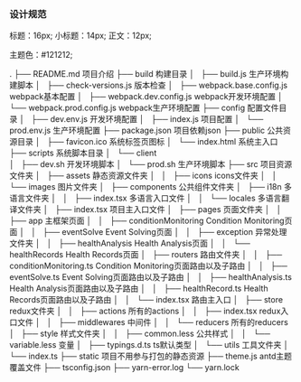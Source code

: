 ### 设计规范

标题：16px;
小标题：14px;
正文：12px;

主题色：#121212;

.
├── README.md                           项目介绍
├── build                               构建目录
│   ├── build.js                        生产环境构建脚本
│   ├── check-versions.js               版本检查
│   ├── webpack.base.config.js          webpack基本配置
│   ├── webpack.dev.config.js           webpack开发环境配置
│   └── webpack.prod.config.js          webpack生产环境配置
├── config                              配置文件目录
│   ├── dev.env.js                      开发环境配置
│   ├── index.js                        项目配置
│   └── prod.env.js                     生产环境配置
├── package.json                        项目依赖json
├── public                              公共资源目录
│   ├── favicon.ico                     系统标签页图标
│   └── index.html                      系统主入口
├── scripts                             系统脚本目录
│   └── client                          
│       ├── dev.sh                      开发环境脚本
│       └── prod.sh                     生产环境脚本
├── src                                 项目资源文件夹
│   ├── assets                          静态资源文件夹
│   │   ├── icons                       icons文件夹
│   │   └── images                      图片文件夹
│   ├── components                      公共组件文件夹
│   ├── i18n                            多语言文件夹
│   │   ├── index.tsx                   多语言入口文件
│   │   └── locales                     多语言翻译文件夹
│   ├── index.tsx                       项目主入口文件
│   ├── pages                           页面文件夹
│   │   ├── app                         主框架页面
│   │   ├── conditionMonitoring         Condition Monitoring页面
│   │   ├── eventSolve                  Event Solving页面
│   │   ├── exception                   异常处理文件夹
│   │   ├── healthAnalysis              Health Analysis页面
│   │   └── healthRecords               Health Records页面
│   ├── routers                         路由文件夹
│   │   ├── conditionMonitoring.ts      Condition Monitoring页面路由以及子路由
│   │   ├── eventSolve.ts               Event Solving页面路由以及子路由
│   │   ├── healthAnalysis.ts           Health Analysis页面路由以及子路由
│   │   ├── healthRecord.ts             Health Records页面路由以及子路由
│   │   └── index.tsx                   路由主入口
│   ├── store                           redux文件夹
│   │   ├── actions                     所有的actions
│   │   ├── index.tsx                   redux入口文件
│   │   ├── middlewares                 中间件
│   │   └── reducers                    所有的reducers
│   ├── style                           样式文件夹
│   │   ├── common.less                 公共样式
│   │   └── variable.less               变量
│   ├── typings.d.ts                    ts默认类型
│   └── utils                           工具文件夹
│       └── index.ts
├── static                              项目不用参与打包的静态资源
├── theme.js                            antd主题覆盖文件
├── tsconfig.json
├── yarn-error.log
└── yarn.lock

